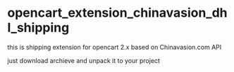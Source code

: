 # opencart_extension_chinavasion_dhl_shipping
this is shipping extension for opencart 2.x based on Chinavasion.com API

just download archieve and unpack it to your project
